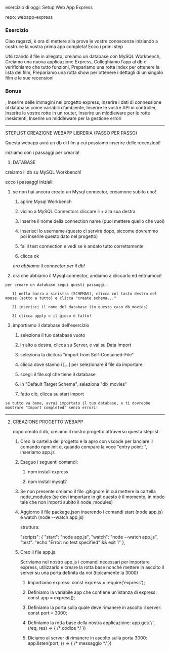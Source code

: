  esercizio di oggi: Setup Web App Express
 
 repo: webapp-express
 
 ### Esercizio
 
 Ciao ragazzi, è ora di mettere alla prova le vostre conoscenze iniziando a costruire la vostra prima app completa! Ecco i primi step
 
 
Utilizzando il file in allegato, creiamo un database con MySQL Workbench,
Creiamo una nuova applicazione Express,
Colleghiamo l’app al db e verifichiamo che tutto funzioni,
Prepariamo una rotta index per ottenere la lista dei film,
Prepariamo una rotta show per ottenere i dettagli di un singolo film e le sue recensioni

### Bonus

,
Inserire delle immagini nel progetto express,
Inserire i dati di connessione al database come variabili d’ambiente,
Inserire le vostre API in controller,
Inserire le vostre rotte in un router,
Inserire un middleware per le rotte inesistenti,
Inserire un middleware per la gestione errori

___________________________________________________________


STEPLIST CREAZIONE WEBAPP LIBRERIA (PASSO PER PASSO)

Questa webapp avrà un db di film a cui possiamo inserire delle recenzioni!

iniziamo con i passaggi per crearla!

1) DATABASE

creiamo il db su MySQL Workbench!

   ecco i passaggi iniziali:

   1) se non hai ancora creato un Mysql connector, creiamone subito uno!

      1) aprire Mysql Workbench 

      2) vicino a MySQL Connectors cliccare il + alla sua destra

      3) inserire il nome della connection name (puoi mettere quello che vuoi)

      4) inserisci lo username (questo ci servirà dopo, siccome dovremmo poi inserire questo dato nel progetto)

      5) fai il test connection e vedi se è andato tutto correttamente

      6) clicca ok

      *ora abbiamo il connector per il db!*

   2) ora che abbiamo il Mysql connector, andiamo a cliccarlo ed entriamoci!

    per creare un database segui questi passaggi:

       1) nella barra a sinistra (SCHEMAS), clicca col tasto destro del mouse (sotto a tutto) e clicca "create schema..."

       2) inserisci il nome del database (in questo caso db_movies)

       3) clicca apply e il gioco è fatto!

   3) importiamo il database dell'esercizio

       1) seleziona il tuo database vuoto

       2) in alto a destra, clicca su Server, e vai su Data Import

       3) seleziona la dicitura "import from Self-Contained-File"

       4) clicca dove stanno i [...] per selezionare il file da importare

       5) scegli il file.sql che tiene il database

       6) in "Default Target Schema", seleziona "db_movies" 

       7) fatto ciò, clicca su start import

    se tutto va bene, avrai importato il tuo database, e ti dovrebbe mostrare "Import completed" senza errori!

__________________________________________________________

2) CREAZIONE PROGETTO WEBAPP

    dopo creato il db, creiamo il nostro progetto attraverso questa steplist:

    1) Creo la cartella del progetto e la apro con vscode per lanciare il comando npm init e, quando compare la voce "entry point: ", inseriamo app.js

    2) Eseguo i seguenti comandi:
     
       1) npm install express
       
       2) npm install mysql2 

    3) Se non presente creiamo il file .gitignore in cui mettere la cartella node_modules (se devi importare in git questo è il momento, in modo tale che non importi subito il node_modules)

    4) Aggiorno il file package.json inserendo i comandi start (node app.js) e watch (node --watch app.js)

        struttura:

        "scripts": {
        "start": "node app.js",
        "watch": "node --watch app.js",
        "test": "echo \"Error: no test specified\" && exit 1"
        },

    5) Creo il file app.js:

        Scriviamo nel nostro app.js i comandi necessari per importare express, utilizzarlo e creare la rotta base nonché mettere in ascolto il server su una porta definita da noi (tipicamente la 3000)

        1) Importiamo express:
            const express = require('express');

        2) Definiamo la variabile app che contiene un’istanza di express:
            const app = express();

        3) Definiamo la porta sulla quale deve rimanere in ascolto il server:
            const port = 3000;

        4) Definiamo la rotta base della nostra applicazione:
            app.get('/', (req, res) => { /* codice */ })

        5) Diciamo al server di rimanere in ascolto sulla porta 3000:
            app.listen(port, () => { /* messaggio */ })
   


